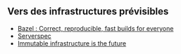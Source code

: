 ## Vers des infrastructures prévisibles

- [Bazel : Correct, reproducible, fast builds for everyone](https://news.ycombinator.com/item?id=9256844)
- [Serverspec](http://serverspec.org)
- [Immutable infrastructure is the future](http://michaeldehaan.net/post/118717252307/immutable-infrastructure-is-the-future)
